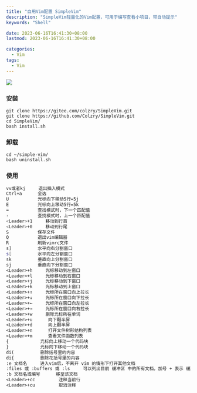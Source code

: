 ```yaml
---
title: "自用Vim配置 SimpleVim"
description: "SimpleVim轻量化的Vim配置，可用于编写查看小项目，带自动提示"
keywords: "Shell"

date: 2023-06-16T16:41:30+08:00
lastmod: 2023-06-16T16:41:30+08:00

categories:
  - Vim
tags:
  - Vim
---
```


![](https://picture-czy.oss-cn-beijing.aliyuncs.com/img/202205172038208.png#crop=0&crop=0&crop=1&crop=1&id=PpSc6&originHeight=731&originWidth=1123&originalType=binary&ratio=1&rotation=0&showTitle=false&status=done&style=none&title=)

### 安装

```shell
git clone https://gitee.com/colzry/SimpleVim.git
git clone https://github.com/Colzry/SimpleVim.git
cd SimpleVim/
bash install.sh
```

### 卸载

```shell
cd ~/simple-vim/
bash uninstall.sh
```

### 使用

```bash
vv或者kj     退出插入模式
Ctrl+a		全选
U			光标向下移动5行=5j
E			光标向上移动5行=5k
=			查找模式时，下一个匹配值
-			查找模式时，上一个匹配值
<Leader>+1	   移动到行首
<Leader>+0	   移动到行尾
S			保存文件
Q    		退出vim编辑器
R			刷新vimrc文件
s]			水平向右分割窗口
s[        	水平向左分割窗口
sk			垂直向上分割窗口
sj			垂直向下分割窗口
<Leader>+h	   光标移动到左窗口
<Leader>+l	   光标移动到右窗口
<Leader>+j	   光标移动到下窗口
<Leader>+k	   光标移动到上窗口
<Leader>+↑	   光标所在窗口向上拉长
<Leader>+↓	   光标所在窗口向下拉长
<Leader>+←	   光标所在窗口向左拉长
<Leader>+→	   光标所在窗口向右拉长
<Leader>+w	   删除光标所在单词
<Leader>+u		向下翻半屏
<Leader>+d		向上翻半屏
<Leader>+n		打开文件树形结构列表
<Leader>+m		查看文件函数列表
{            光标向上移动一个代码块
}            光标向下移动一个代码块
di(          删除括号里的内容
di{          删除花括号里的内容
:e 文档名     进入vim后，不离开 vim 的情形下打开其他文档
:files 或 :buffers 或 :ls     可以列出目前 缓冲区 中的所有文档。加号 + 表示 缓冲区已经被修改过了。＃代表上一次编辑的文档，%是目前正在编辑中的文档
:b 文档名或编号      移至该文档
<Leader>+cc			注释当前行
<Leader>+cu			取消注释
```
